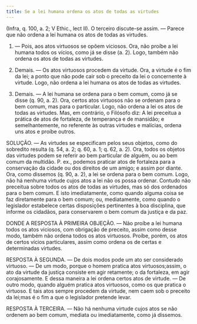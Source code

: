 ```yaml
---
title: Se a lei humana ordena os atos de todas as virtudes
---
```


(Infra, q. 100, a. 2; V Ethic., lect II).
  O terceiro discute-se assim. — Parece que não ordena a lei humana os atos de todas as virtudes.  

1. — Pois, aos atos virtuosos se opõem viciosos. Ora, não proíbe a lei humana todos os vícios, como já se disse (a. 2). Logo, também não ordena os atos de todas as virtudes.  

2. Demais. — Os atos virtuosos procedem da virtude. Ora, a virtude é o fim da lei; a ponto que não pode cair sob o preceito da lei o concernente à virtude. Logo, não ordena a lei humana os atos de todas as virtudes.  

3. Demais. — A lei humana se ordena para o bem comum, como já se disse (q. 90, a. 2). Ora, certos atos virtuosos não se ordenam para o bem comum, mas para o particular. Logo, não ordena a lei os atos de todas as virtudes.  Mas, em contrário, o Filósofo diz: A lei preceitua a prática de atos de fortaleza, de temperança e de mansidão; e semelhantemente, no referente às outras virtudes e malícias, ordena uns atos e proíbe outros.  

SOLUÇÃO. — As virtudes se especificam pelos seus objetos, como do sobredito resulta (q. 54, a. 2; q. 60, a. 1; q. 62, a. 2). Ora, todos os objetos das virtudes podem se referir ao bem particular de alguém, ou ao bem comum da multidão. P. ex., podemos praticar atos de fortaleza para a conservação da cidade ou dos direitos de um amigo; e assim por diante. Ora, como dissemos (q. 90, a. 2), a lei se ordena para o bem comum. Logo, não há nenhuma virtude cujos atos a lei não os possa ordenar. Contudo não preceitua sobre todos os atos de todas as virtudes, mas só dos ordenados para o bem comum. E isto imediatamente, como quando alguma coisa se faz diretamente para o bem comum; ou, mediatamente, como quando o legislador estabelece certas disposições pertinentes à boa disciplina, que informe os cidadãos, para conservarem o bem comum da justiça e da paz.  

DONDE A RESPOSTA À PRIMEIRA OBJEÇÃO. — Não proíbe a lei humana todos os atos viciosos, com obrigação de preceito, assim como desse modo, também não ordena todos os atos virtuosos. Proíbe, porém, os atos de certos vícios particulares, assim como ordena os de certas e determinadas virtudes. 

RESPOSTA À SEGUNDA. — De dois modos pode um ato ser considerado virtuoso. — De um modo, porque o homem pratica atos virtuosos;assim, o ato da virtude da justiça consiste em agir retamente; o da fortaleza, em agir corajosamente. E dessa maneira a lei ordena certos atos de virtude. — De outro modo, quando alguém pratica atos virtuosos, como os que pratica o virtuoso. E tais atos sempre procedem da virtude, nem caem sob o preceito da lei;mas é o fim a que o legislador pretende levar.  

RESPOSTA À TERCEIRA. — Não há nenhuma virtude cujos atos se não ordenem ao bem comum, mediata ou imediatamente, como já dissemos.